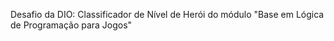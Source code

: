  Desafio da DIO: Classificador de Nível de Herói do módulo "Base em Lógica de Programação para Jogos"
